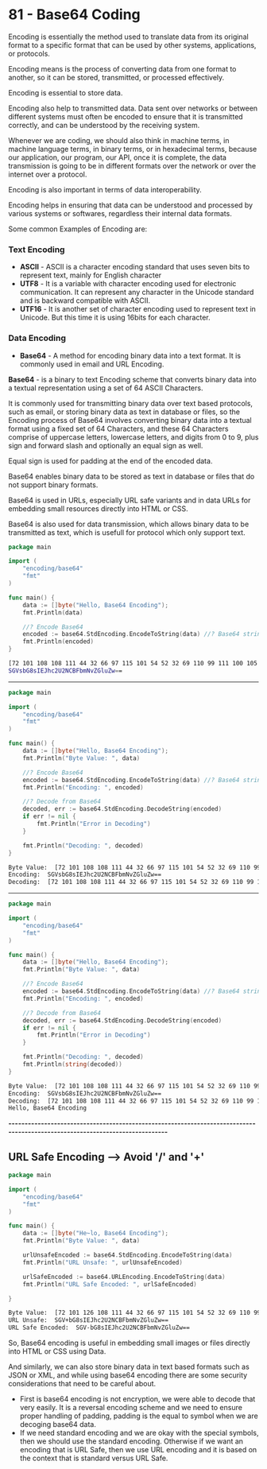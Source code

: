 # 81 - Base64 Coding
Encoding is essentially the method used to translate data from its original format to a specific format that can be used by other systems, applications, or protocols.

Encoding means is the process of converting data from one format to another, so it can be stored, transmitted, or processed effectively.

Encoding is essential to store data.

Encoding also help to transmitted data. Data sent over networks or between different systems must
often be encoded to ensure that it is transmitted correctly, and can be understood by the receiving system.

Whenever we are coding, we should also think in machine terms, in machine language terms, in binary terms, or in hexadecimal terms, because our application, our program, our API, once it is complete, the data transmission is going to be in different formats over the network or over the internet over a protocol. 

Encoding is also important in terms of data interoperability.

Encoding helps in ensuring that data can be understood and processed by various systems or softwares, regardless their internal data formats.

Some common Examples of Encoding are:
### Text Encoding
- **ASCII** - ASCII is a character encoding standard that uses seven bits to represent text, mainly for English character
- **UTF8** - It is a variable with character encoding used for electronic communication. It can represent any character in the Unicode standard and is backward compatible with ASCII.
- **UTF16** - It is another set of character encoding used to represent text in Unicode. But this time it is using 16bits for each character.

### Data Encoding
- **Base64** - A method for encoding binary data into a text format. It is commonly used in email and URL Encoding.

**Base64** - is a binary to text Encoding scheme that converts binary data into a textual representation using a set of 64 ASCII Characters.

It is commonly used for transmitting binary data over text based protocols, such as email, or storing binary data as text in database or files, so the Encoding process of Base64 involves converting binary data into a textual format using a fixed set of 64 Characters, and these 64 Characters comprise of uppercase letters, lowercase letters, and digits from 0 to 9, plus sign and forward slash and optionally an equal sign as well. 

Equal sign is used for padding at the end of the encoded data.

Base64 enables binary data to be stored as text in database or files that do not support binary formats.

Base64 is used in URLs, especially URL safe variants and in data URLs for embedding small resources directly into HTML or CSS.

Base64 is also used for data transmission, which allows binary data to be transmitted as text, which is usefull for protocol which only support text.

```go
package main

import (
	"encoding/base64"
	"fmt"
)

func main() {
	data := []byte("Hello, Base64 Encoding");
	fmt.Println(data)

	//? Encode Base64
	encoded := base64.StdEncoding.EncodeToString(data) //? Base64 string //? Everytime same for same input
	fmt.Println(encoded)
}
```
```bash
[72 101 108 108 111 44 32 66 97 115 101 54 52 32 69 110 99 111 100 105 110 103]
SGVsbG8sIEJhc2U2NCBFbmNvZGluZw==
```

-----------------------------------------------------------------------------------------------------------------------------

```go
package main

import (
	"encoding/base64"
	"fmt"
)

func main() {
	data := []byte("Hello, Base64 Encoding");
	fmt.Println("Byte Value: ", data)

	//? Encode Base64
	encoded := base64.StdEncoding.EncodeToString(data) //? Base64 string //? Everytime same for same input
	fmt.Println("Encoding: ", encoded)

	//? Decode from Base64
	decoded, err := base64.StdEncoding.DecodeString(encoded)
	if err != nil {
		fmt.Println("Error in Decoding")
	}

	fmt.Println("Decoding: ", decoded)
}
```
```bash
Byte Value:  [72 101 108 108 111 44 32 66 97 115 101 54 52 32 69 110 99 111 100 105 110 103]
Encoding:  SGVsbG8sIEJhc2U2NCBFbmNvZGluZw==
Decoding:  [72 101 108 108 111 44 32 66 97 115 101 54 52 32 69 110 99 111 100 105 110 103]
```

-----------------------------------------------------------------------------------------------------------------------------

```go
package main

import (
	"encoding/base64"
	"fmt"
)

func main() {
	data := []byte("Hello, Base64 Encoding");
	fmt.Println("Byte Value: ", data)

	//? Encode Base64
	encoded := base64.StdEncoding.EncodeToString(data) //? Base64 string //? Everytime same for same input
	fmt.Println("Encoding: ", encoded)

	//? Decode from Base64
	decoded, err := base64.StdEncoding.DecodeString(encoded)
	if err != nil {
		fmt.Println("Error in Decoding")
	}

	fmt.Println("Decoding: ", decoded)
	fmt.Println(string(decoded))
}
```
```bash
Byte Value:  [72 101 108 108 111 44 32 66 97 115 101 54 52 32 69 110 99 111 100 105 110 103]
Encoding:  SGVsbG8sIEJhc2U2NCBFbmNvZGluZw==
Decoding:  [72 101 108 108 111 44 32 66 97 115 101 54 52 32 69 110 99 111 100 105 110 103]
Hello, Base64 Encoding
```

**-----------------------------------------------------------------------------------------------------------------------------**

## URL Safe Encoding --> Avoid '/' and '+'
```go
package main

import (
	"encoding/base64"
	"fmt"
)

func main() {
	data := []byte("He~lo, Base64 Encoding");
	fmt.Println("Byte Value: ", data)

	urlUnsafeEncoded := base64.StdEncoding.EncodeToString(data)
	fmt.Println("URL Unsafe: ", urlUnsafeEncoded)

	urlSafeEncoded := base64.URLEncoding.EncodeToString(data)
	fmt.Println("URL Safe Encoded: ", urlSafeEncoded)

}
```
```bash
Byte Value:  [72 101 126 108 111 44 32 66 97 115 101 54 52 32 69 110 99 111 100 105 110 103]
URL Unsafe:  SGV+bG8sIEJhc2U2NCBFbmNvZGluZw==
URL Safe Encoded:  SGV-bG8sIEJhc2U2NCBFbmNvZGluZw==
```

So, Base64 encoding is useful in embedding small images or files directly into HTML or CSS using Data.

And similarly, we can also store binary data in text based formats such as JSON or XML, and while
using base64 encoding there are some security considerations that need to be careful about.
- First is base64 encoding is not encryption, we were able to decode that very easily. It is a reversal encoding scheme and we need to ensure proper handling of padding, padding is the equal to symbol when we are decoging base64 data.
- If we need standard encoding and we are okay with the special symbols, then we should use the standard encoding. Otherwise if we want an encoding that is URL Safe, then we use URL encoding and it is based on the context that is standard versus URL Safe.